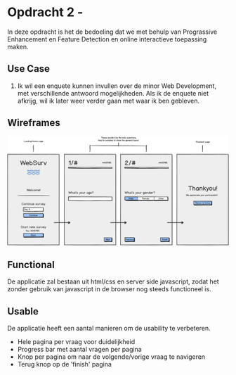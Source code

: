 # Opdracht 2 - 
In deze opdracht is het de bedoeling dat we met behulp van Prograssive Enhancement en Feature Detection en online interactieve toepassing maken.

## Use Case
1. Ik wil een enquete kunnen invullen over de minor Web Development, met verschillende antwoord mogelijkheden. Als ik de enquete niet afkrijg, wil ik later weer verder gaan met waar ik ben gebleven.

## Wireframes
![Wireframes](./course/wireframes.png)

## Functional
De applicatie zal bestaan uit html/css en server side javascript, zodat het zonder gebruik van javascript in de browser nog steeds functioneel is.

## Usable
De applicatie heeft een aantal manieren om de usability te verbeteren.
- Hele pagina per vraag voor duidelijkheid
- Progress bar met aantal vragen per pagina
- Knop per pagina om naar de volgende/vorige vraag te navigeren
- Terug knop op de 'finish' pagina
